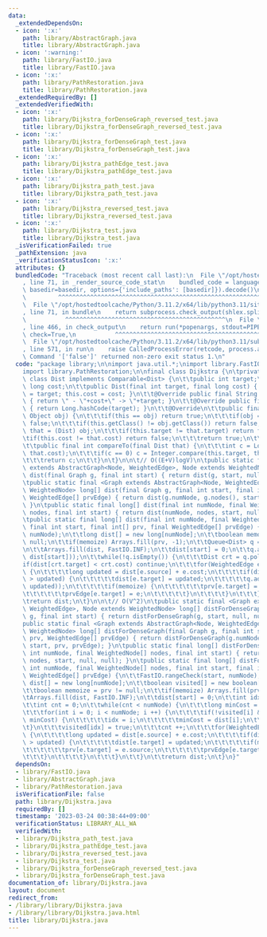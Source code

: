 ```yaml
---
data:
  _extendedDependsOn:
  - icon: ':x:'
    path: library/AbstractGraph.java
    title: library/AbstractGraph.java
  - icon: ':warning:'
    path: library/FastIO.java
    title: library/FastIO.java
  - icon: ':x:'
    path: library/PathRestoration.java
    title: library/PathRestoration.java
  _extendedRequiredBy: []
  _extendedVerifiedWith:
  - icon: ':x:'
    path: library/Dijkstra_forDenseGraph_reversed_test.java
    title: library/Dijkstra_forDenseGraph_reversed_test.java
  - icon: ':x:'
    path: library/Dijkstra_forDenseGraph_test.java
    title: library/Dijkstra_forDenseGraph_test.java
  - icon: ':x:'
    path: library/Dijkstra_pathEdge_test.java
    title: library/Dijkstra_pathEdge_test.java
  - icon: ':x:'
    path: library/Dijkstra_path_test.java
    title: library/Dijkstra_path_test.java
  - icon: ':x:'
    path: library/Dijkstra_reversed_test.java
    title: library/Dijkstra_reversed_test.java
  - icon: ':x:'
    path: library/Dijkstra_test.java
    title: library/Dijkstra_test.java
  _isVerificationFailed: true
  _pathExtension: java
  _verificationStatusIcon: ':x:'
  attributes: {}
  bundledCode: "Traceback (most recent call last):\n  File \"/opt/hostedtoolcache/Python/3.11.2/x64/lib/python3.11/site-packages/onlinejudge_verify/documentation/build.py\"\
    , line 71, in _render_source_code_stat\n    bundled_code = language.bundle(stat.path,\
    \ basedir=basedir, options={'include_paths': [basedir]}).decode()\n          \
    \         ^^^^^^^^^^^^^^^^^^^^^^^^^^^^^^^^^^^^^^^^^^^^^^^^^^^^^^^^^^^^^^^^^^^^^^^^^^^^^^^^^\n\
    \  File \"/opt/hostedtoolcache/Python/3.11.2/x64/lib/python3.11/site-packages/onlinejudge_verify/languages/user_defined.py\"\
    , line 71, in bundle\n    return subprocess.check_output(shlex.split(command))\n\
    \           ^^^^^^^^^^^^^^^^^^^^^^^^^^^^^^^^^^^^^^^^^^^^^\n  File \"/opt/hostedtoolcache/Python/3.11.2/x64/lib/python3.11/subprocess.py\"\
    , line 466, in check_output\n    return run(*popenargs, stdout=PIPE, timeout=timeout,\
    \ check=True,\n           ^^^^^^^^^^^^^^^^^^^^^^^^^^^^^^^^^^^^^^^^^^^^^^^^^^^^^^^^^\n\
    \  File \"/opt/hostedtoolcache/Python/3.11.2/x64/lib/python3.11/subprocess.py\"\
    , line 571, in run\n    raise CalledProcessError(retcode, process.args,\nsubprocess.CalledProcessError:\
    \ Command '['false']' returned non-zero exit status 1.\n"
  code: "package library;\n\nimport java.util.*;\nimport library.FastIO;\nimport library.AbstractGraph;\n\
    import library.PathRestoration;\n\nfinal class Dijkstra {\n\tprivate static final\
    \ class Dist implements Comparable<Dist> {\n\t\tpublic int target;\n\t\tpublic\
    \ long cost;\n\t\tpublic Dist(final int target, final long cost) { this.target\
    \ = target; this.cost = cost; }\n\t\t@Override public final String toString()\
    \ { return \" - \"+cost+\" -> \"+target; }\n\t\t@Override public final int hashCode()\
    \ { return Long.hashCode(target); }\n\t\t@Override\n\t\tpublic final boolean equals(final\
    \ Object obj) {\n\t\t\tif(this == obj) return true;\n\t\t\tif(obj == null) return\
    \ false;\n\t\t\tif(this.getClass() != obj.getClass()) return false;\n\t\t\tDist\
    \ that = (Dist) obj;\n\t\t\tif(this.target != that.target) return false;\n\t\t\
    \tif(this.cost != that.cost) return false;\n\t\t\treturn true;\n\t\t}\n\t\t@Override\n\
    \t\tpublic final int compareTo(final Dist that) {\n\t\t\tint c = Long.compare(this.cost,\
    \ that.cost);\n\t\t\tif(c == 0) c = Integer.compare(this.target, that.target);\n\
    \t\t\treturn c;\n\t\t}\n\t}\n\n\t// O((E+V)logV)\n\tpublic static final <Graph\
    \ extends AbstractGraph<Node, WeightedEdge>, Node extends WeightedNode> long[]\
    \ dist(final Graph g, final int start) { return dist(g, start, null, null); }\n\
    \tpublic static final <Graph extends AbstractGraph<Node, WeightedEdge>, Node extends\
    \ WeightedNode> long[] dist(final Graph g, final int start, final int[] prv, final\
    \ WeightedEdge[] prvEdge) { return dist(g.numNode, g.nodes(), start, prv, prvEdge);\
    \ }\n\tpublic static final long[] dist(final int numNode, final WeightedNode[]\
    \ nodes, final int start) { return dist(numNode, nodes, start, null, null); }\n\
    \tpublic static final long[] dist(final int numNode, final WeightedNode[] nodes,\
    \ final int start, final int[] prv, final WeightedEdge[] prvEdge) {\n\t\tFastIO.rangeCheck(start,\
    \ numNode);\n\t\tlong dist[] = new long[numNode];\n\t\tboolean memoize = prv !=\
    \ null;\n\t\tif(memoize) Arrays.fill(prv, -1);\n\t\tQueue<Dist> q = new PriorityQueue<>();\n\
    \n\t\tArrays.fill(dist, FastIO.INF);\n\t\tdist[start] = 0;\n\t\tq.add(new Dist(start,\
    \ dist[start]));\n\t\twhile(!q.isEmpty()) {\n\t\t\tDist crt = q.poll();\n\t\t\t\
    if(dist[crt.target] < crt.cost) continue;\n\t\t\tfor(WeightedEdge e : nodes[crt.target])\
    \ {\n\t\t\t\tlong updated = dist[e.source] + e.cost;\n\t\t\t\tif(dist[e.target]\
    \ > updated) {\n\t\t\t\t\tdist[e.target] = updated;\n\t\t\t\t\tq.add(new Dist(e.target,\
    \ updated));\n\t\t\t\t\tif(memoize) {\n\t\t\t\t\t\tprv[e.target] = e.source;\n\
    \t\t\t\t\t\tprvEdge[e.target] = e;\n\t\t\t\t\t}\n\t\t\t\t}\n\t\t\t}\n\t\t}\n\t\
    \treturn dist;\n\t}\n\n\t// O(V^2)\n\tpublic static final <Graph extends AbstractGraph<Node,\
    \ WeightedEdge>, Node extends WeightedNode> long[] distForDenseGraph(final Graph\
    \ g, final int start) { return distForDenseGraph(g, start, null, null); }\n\t\
    public static final <Graph extends AbstractGraph<Node, WeightedEdge>, Node extends\
    \ WeightedNode> long[] distForDenseGraph(final Graph g, final int start, int[]\
    \ prv, WeightedEdge[] prvEdge) { return distForDenseGraph(g.numNode, g.nodes(),\
    \ start, prv, prvEdge); }\n\tpublic static final long[] distForDenseGraph(final\
    \ int numNode, final WeightedNode[] nodes, final int start) { return distForDenseGraph(numNode,\
    \ nodes, start, null, null); }\n\tpublic static final long[] distForDenseGraph(final\
    \ int numNode, final WeightedNode[] nodes, final int start, final int[] prv, final\
    \ WeightedEdge[] prvEdge) {\n\t\tFastIO.rangeCheck(start, numNode);\n\t\tlong\
    \ dist[] = new long[numNode];\n\t\tboolean visited[] = new boolean[numNode];\n\
    \t\tboolean memoize = prv != null;\n\t\tif(memoize) Arrays.fill(prv, -1);\n\n\t\
    \tArrays.fill(dist, FastIO.INF);\n\t\tdist[start] = 0;\n\t\tint idx = start;\n\
    \t\tint cnt = 0;\n\t\twhile(cnt < numNode) {\n\t\t\tlong minCost = FastIO.INF;\n\
    \t\t\tfor(int i = 0; i < numNode; i ++) {\n\t\t\t\tif(!visited[i] && dist[i] <\
    \ minCost) {\n\t\t\t\t\tidx = i;\n\t\t\t\t\tminCost = dist[i];\n\t\t\t\t}\n\t\t\
    \t}\n\t\t\tvisited[idx] = true;\n\t\t\tcnt ++;\n\t\t\tfor(WeightedEdge e : nodes[idx])\
    \ {\n\t\t\t\tlong updated = dist[e.source] + e.cost;\n\t\t\t\tif(dist[e.target]\
    \ > updated) {\n\t\t\t\t\tdist[e.target] = updated;\n\t\t\t\t\tif(memoize) {\n\
    \t\t\t\t\t\tprv[e.target] = e.source;\n\t\t\t\t\t\tprvEdge[e.target] = e;\n\t\t\
    \t\t\t}\n\t\t\t\t}\n\t\t\t}\n\t\t}\n\t\treturn dist;\n\t}\n}"
  dependsOn:
  - library/FastIO.java
  - library/AbstractGraph.java
  - library/PathRestoration.java
  isVerificationFile: false
  path: library/Dijkstra.java
  requiredBy: []
  timestamp: '2023-03-24 00:38:44+09:00'
  verificationStatus: LIBRARY_ALL_WA
  verifiedWith:
  - library/Dijkstra_path_test.java
  - library/Dijkstra_pathEdge_test.java
  - library/Dijkstra_reversed_test.java
  - library/Dijkstra_test.java
  - library/Dijkstra_forDenseGraph_reversed_test.java
  - library/Dijkstra_forDenseGraph_test.java
documentation_of: library/Dijkstra.java
layout: document
redirect_from:
- /library/library/Dijkstra.java
- /library/library/Dijkstra.java.html
title: library/Dijkstra.java
---
```

